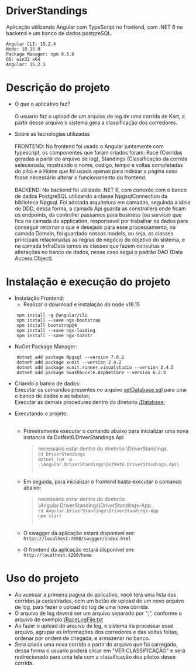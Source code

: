 # DriverStandings
Aplicação utilizando Angular com TypeScript no frontend, com .NET 6 no backend e um banco de dados postgreSQL.

    Angular CLI: 15.2.4
    Node: 18.15.0
    Package Manager: npm 9.5.0
    OS: win32 x64
    Angular: 15.2.3
    
# Descrição do projeto
- O que o aplicativo faz?<br/><br/>
    O usuario faz o upload de um arquivo de log de uma corrida de Kart, a partir desse arquivo o sistema gera a classificação dos corredores.

- Sobre as tecnologias utilizadas<br/><br/>
    FRONTEND: No frontend foi usado o Angular juntamente com typescript, os componentes que foram criados foram: Race (Corridas geradas a partir do arquivo de log), Standings (Classificação da corrida selecionada, mostrando o nome, codigo, tempo e voltas completadas do pilo) e a Home que foi usada apenas para indexar a pagina caso fosse necessário alterar o funcionamento do frontend.
    <br/><br/>
    BACKEND: No backend foi utilizado .NET 6, com conexão com o banco de dados PostgreSQL utilizando a classe NpgsqlConnection da biblioteca Npgsql. Foi adotada arquitetura em camadas, seguinda a ideia do DDD, dessa forma, a camada Api guarda as constrollers onde ficam os endpoints, da controller passamos para business (ou service) que fica na camada de application, responsavel por trabalhar os dados para conseguir retornar o que é desejado para esse processamento, na camada Domain, foi guardado nossas models, ou seja, as classes principais relacionadas as regras de negócio do objetivo do sistema, e na camada InfraData temos as classes que fazem consultas e alterações no banco de dados, nesse caso segui o padrão DAO (Data Access Object).

# Instalação e execução do projeto
- Instalação Frontend:
  - Realizar o download e instalação do node v18.15
``` 
    npm install -g @angular/cli
    npm install --save ngx-bootstrap 
    npm install bootstrap@4
    npm install --save ngx-loading
    npm install --save ngx-toastr 
```

- NuGet Package Manager:
```
    dotnet add package Npgsql --version 7.0.2
    dotnet add package xunit --version 2.4.2
    dotnet add package xunit.runner.visualstudio --version 2.4.5
    dotnet add package Swashbuckle.AspNetCore --version 6.2.3
```

- Criando o banco de dados:<br/>
    Executar os comandos presentes no arquivo [setDatabase.sql](./DoNet6.DriverStandings/Database/setDatabase.sql) para criar o banco de dados e as tabelas;<br/>
    Executar as demais procedures dentro do diretorio [/Database](./DoNet6.DriverStandings/Database/);


- Executando o projeto:<br/><br/>
     
  -  Primeiramente executar o comando abaixo para inicializar uma nova instancia da DotNet6.DriverStandings.Api<br/>
     > necessário estar dentro do diretorio \DriverStandings.<br/>
     ```cd DriverStandings```<br/>
     ```dotnet run -p .\Angular.DriverStandings\DotNet6.DriverStandings.Api\```<br/><br/>
   

  -  Em seguida, para inicializar o frontend basta executar o comando abaixo:<br/>
     > necessário estar dentro do diretorio \Angular.DriverStandings\DriverStandings-App.<br/>
     ```cd Angular.DriverStandings\DriverStandings-App```<br/>
     ```npm start```<br/><br/>

  -  O swagger da aplicação estará disponivel em:
     ```https://localhost:7098/swagger/index.html```
  
  -  O frontend da aplicação estará disponivel em:
     ```http://localhost:4200/home```

# Uso do projeto
  - Ao acessar a primeira pagina do aplicativo, você terá uma lista das corridas ja cadastradas, com um botão de upload de um novo arquivo de log, para fazer o upload do log de uma nova corrida.<br/>
  - O arquivo de log deverá ser um arquivo separado por ";", conforme o arquivo de exemplo [/RaceLogFile.txt](./RaceLogFile.txt)<br/>
  - Ao fazer o upload do arquivo de log, o sistema ira processar esse arquivo, agrupar as informações dos corredores e das voltas feitas, ordenar por ondem de chegada, e armazenar no banco.<br/>
  - Sera criada uma nova corrida a partir do arquivo que foi carregado, dessa forma o usuario poderá clicar em "VER CLASSIFICAÇÃO" e será redirecionado para uma tela com a classificação dos pilotos desse corrida.<br/>


